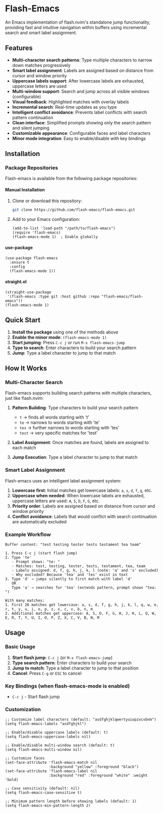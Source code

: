 # Flash-Emacs

An Emacs implementation of flash.nvim's standalone jump functionality, providing fast and intuitive navigation within buffers using incremental search and smart label assignment.

## Features

- **Multi-character search patterns**: Type multiple characters to narrow down matches progressively
- **Smart label assignment**: Labels are assigned based on distance from cursor and window priority
- **Uppercase labels support**: After lowercase labels are exhausted, uppercase letters are used
- **Multi-window support**: Search and jump across all visible windows (configurable)
- **Visual feedback**: Highlighted matches with overlay labels
- **Incremental search**: Real-time updates as you type
- **Intelligent conflict avoidance**: Prevents label conflicts with search pattern continuation
- **Clean interface**: Simplified prompts showing only the search pattern and silent jumping
- **Customizable appearance**: Configurable faces and label characters
- **Minor mode integration**: Easy to enable/disable with key bindings

## Installation

### Package Repositories

Flash-emacs is available from the following package repositories:

#### Manual Installation

1. Clone or download this repository:
   ```bash
   git clone https://github.com/flash-emacs/flash-emacs.git
   ```

2. Add to your Emacs configuration:
   ```elisp
   (add-to-list 'load-path "/path/to/flash-emacs")
   (require 'flash-emacs)
   (flash-emacs-mode 1)  ; Enable globally
   ```

#### use-package

```elisp
(use-package flash-emacs
  :ensure t
  :config
  (flash-emacs-mode 1))
```

#### straight.el

```elisp
(straight-use-package
 '(flash-emacs :type git :host github :repo "flash-emacs/flash-emacs"))
(flash-emacs-mode 1)
```

## Quick Start

1. **Install the package** using one of the methods above
2. **Enable the minor mode**: `(flash-emacs-mode 1)`
3. **Start jumping**: Press `C-c j` or run `M-x flash-emacs-jump`
4. **Type to search**: Enter characters to build your search pattern
5. **Jump**: Type a label character to jump to that match

## How It Works

### Multi-Character Search
Flash-emacs supports building search patterns with multiple characters, just like flash.nvim:

1. **Pattern Building**: Type characters to build your search pattern
   - `t` → finds all words starting with 't'
   - `te` → narrows to words starting with 'te'
   - `tes` → further narrows to words starting with 'tes'
   - `test` → very specific matches for 'test'

2. **Label Assignment**: Once matches are found, labels are assigned to each match
3. **Jump Execution**: Type a label character to jump to that match

### Smart Label Assignment

Flash-emacs uses an intelligent label assignment system:

1. **Lowercase first**: Initial matches get lowercase labels: `a`, `s`, `d`, `f`, `g`, etc.
2. **Uppercase when needed**: When lowercase labels are exhausted, uppercase letters are used: `A`, `S`, `D`, `F`, `G`, etc.
3. **Priority order**: Labels are assigned based on distance from cursor and window priority
4. **Conflict avoidance**: Labels that would conflict with search continuation are automatically excluded

### Example Workflow

```
Buffer content: "test testing tester tests testament tea team"

1. Press C-c j (start flash jump)
2. Type 'te'
   - Prompt shows: "te: "
   - Matches: test, testing, tester, tests, testament, tea, team
   - Labels assigned: d, f, g, h, j, k, l (note: 'a' and 's' excluded)
   - Why excluded? Because 'tea' and 'tes' exist in text
3. Type 'd' → jumps silently to first match with label 'd'
   OR
   Type 'a' → searches for 'tea' (extends pattern, prompt shows "tea: ")

With many matches:
1. First 26 matches get lowercase: a, s, d, f, g, h, j, k, l, q, w, e, r, t, y, u, i, o, p, z, x, c, v, b, n, m
2. Additional matches get uppercase: A, S, D, F, G, H, J, K, L, Q, W, E, R, T, Y, U, I, O, P, Z, X, C, V, B, N, M
```

## Usage

### Basic Usage

1. **Start flash jump**: `C-c j` (or `M-x flash-emacs-jump`)
2. **Type search pattern**: Enter characters to build your search
3. **Jump to match**: Type a label character to jump to that position
4. **Cancel**: Press `C-g` or `ESC` to cancel

### Key Bindings (when flash-emacs-mode is enabled)

- `C-c j` - Start flash jump

### Customization

```elisp
;; Customize label characters (default: "asdfghjklqwertyuiopzxcvbnm")
(setq flash-emacs-labels "asdfghjkl")

;; Enable/disable uppercase labels (default: t)
(setq flash-emacs-uppercase-labels nil)

;; Enable/disable multi-window search (default: t)
(setq flash-emacs-multi-window nil)

;; Customize faces
(set-face-attribute 'flash-emacs-match nil 
                    :background "yellow" :foreground "black")
(set-face-attribute 'flash-emacs-label nil 
                    :background "red" :foreground "white" :weight 'bold)

;; Case sensitivity (default: nil)
(setq flash-emacs-case-sensitive t)

;; Minimum pattern length before showing labels (default: 1)
(setq flash-emacs-min-pattern-length 2)
```

